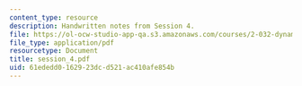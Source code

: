```yaml
---
content_type: resource
description: Handwritten notes from Session 4.
file: https://ol-ocw-studio-app-qa.s3.amazonaws.com/courses/2-032-dynamics-fall-2004/61ededd0162923dcd521ac410afe854b_session_4.pdf
file_type: application/pdf
resourcetype: Document
title: session_4.pdf
uid: 61ededd0-1629-23dc-d521-ac410afe854b
---
```

